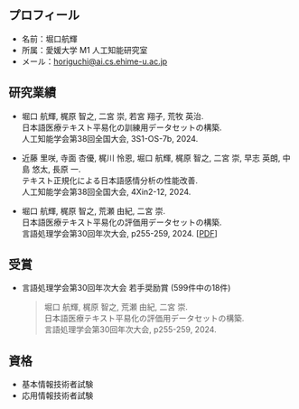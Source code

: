 ## プロフィール
* 名前：堀口航輝
* 所属：愛媛大学 M1 人工知能研究室
* メール：horiguchi@ai.cs.ehime-u.ac.jp

## 研究業績
* 堀口 航輝, 梶原 智之, 二宮 崇, 若宮 翔子, 荒牧 英治.  
日本語医療テキスト平易化の訓練用データセットの構築.  
人工知能学会第38回全国大会, 3S1-OS-7b, 2024.

* 近藤 里咲, 寺面 杏優, 梶川 怜恩, 堀口 航輝, 梶原 智之, 二宮 崇, 早志 英朗, 中島 悠太, 長原 一.  
テキスト正規化による日本語感情分析の性能改善.  
人工知能学会第38回全国大会, 4Xin2-12, 2024.

* 堀口 航輝, 梶原 智之, 荒瀬 由紀, 二宮 崇.  
  日本語医療テキスト平易化の評価用データセットの構築.  
  言語処理学会第30回年次大会, p255-259, 2024. [[PDF](https://anlp.jp/proceedings/annual_meeting/2024/pdf_dir/P1-21.pdf)]

## 受賞
* 言語処理学会第30回年次大会 若手奨励賞 (599件中の18件)
  >堀口 航輝, 梶原 智之, 荒瀬 由紀, 二宮 崇.  
  >日本語医療テキスト平易化の評価用データセットの構築.  
  >言語処理学会第30回年次大会, p255-259, 2024.


## 資格
* 基本情報技術者試験
* 応用情報技術者試験

